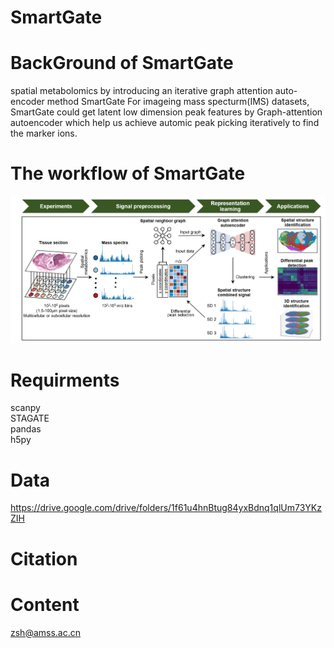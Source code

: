 # SmartGate
# BackGround of SmartGate
spatial metabolomics by introducing an iterative graph attention auto-encoder method SmartGate
For imageing mass specturm(IMS) datasets, SmartGate could get latent low dimension peak features by Graph-attention autoencoder which help us achieve automic peak picking  iteratively to find the marker ions.
# The workflow of SmartGate
![image](https://github.com/XiaoKaixuan12333/SmartGate/blob/master/SmartGate.png)
# Requirments
scanpy  
STAGATE  
pandas  
h5py 
# Data

https://drive.google.com/drive/folders/1f61u4hnBtug84yxBdnq1qlUm73YKzZIH
# Citation

# Content
zsh@amss.ac.cn
